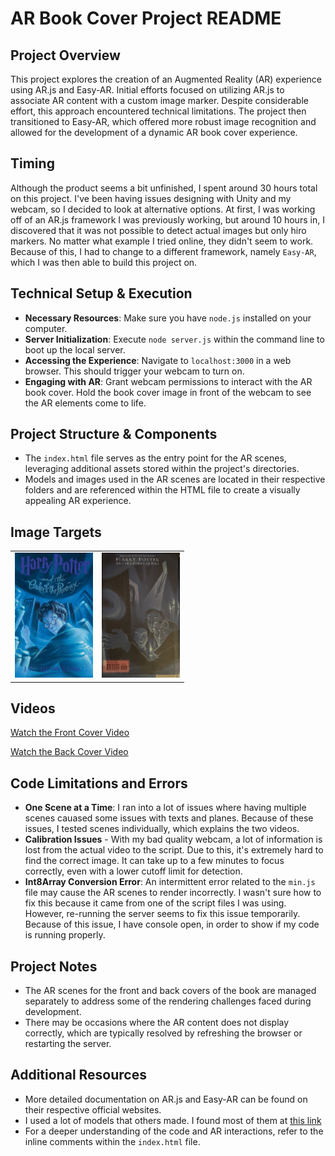 # AR Book Cover Project README

## Project Overview
This project explores the creation of an Augmented Reality (AR) experience using AR.js and Easy-AR. Initial efforts focused on utilizing AR.js to associate AR content with a custom image marker. Despite considerable effort, this approach encountered technical limitations. The project then transitioned to Easy-AR, which offered more robust image recognition and allowed for the development of a dynamic AR book cover experience.

## Timing
Although the product seems a bit unfinished, I spent around 30 hours total on this project. I've been having issues designing with Unity and my webcam, so I decided to look at alternative options. At first, I was working off of an AR.js framework I was previously working, but around 10 hours in, I discovered that it was not possible to detect actual images but only hiro markers. No matter what example I tried online, they didn't seem to work. Because of this, I had to change to a different framework, namely `Easy-AR`, which I was then able to build this project on.

## Technical Setup & Execution
- **Necessary Resources**: Make sure you have `node.js` installed on your computer.
- **Server Initialization**: Execute `node server.js` within the command line to boot up the local server.
- **Accessing the Experience**: Navigate to `localhost:3000` in a web browser. This should trigger your webcam to turn on.
- **Engaging with AR**: Grant webcam permissions to interact with the AR book cover. Hold the book cover image in front of the webcam to see the AR elements come to life.

## Project Structure & Components
- The `index.html` file serves as the entry point for the AR scenes, leveraging additional assets stored within the project's directories.
- Models and images used in the AR scenes are located in their respective folders and are referenced within the HTML file to create a visually appealing AR experience.

## Image Targets
<table>
<tr>
<td><img src="public/target.jpg" width="125" height="200" alt="Front Cover"></td>
<td><img src="public/backcover.jpg" width="125" height="200" alt="Back Cover"></td>
</tr>
</table>

## Videos
[Watch the Front Cover Video](https://youtu.be/-qK--byJSI8)

[Watch the Back Cover Video](https://youtu.be/lycM9FwqO_s)

## Code Limitations and Errors
- **One Scene at a Time**: I ran into a lot of issues where having multiple scenes cauased some issues with texts and planes. Because of these issues, I tested scenes individually, which explains the two videos.
- **Calibration Issues** - With my bad quality webcam, a lot of information is lost from the actual video to the script. Due to this, it's extremely hard to find the correct image. It can take up to a few minutes to focus correctly, even with a lower cutoff limit for detection.
- **Int8Array Conversion Error**: An intermittent error related to the `min.js` file may cause the AR scenes to render incorrectly. I wasn't sure how to fix this because it came from one of the script files I was using. However, re-running the server seems to fix this issue temporarily. Because of this issue, I have console open, in order to show if my code is running properly.


## Project Notes
- The AR scenes for the front and back covers of the book are managed separately to address some of the rendering challenges faced during development.
- There may be occasions where the AR content does not display correctly, which are typically resolved by refreshing the browser or restarting the server.


## Additional Resources
- More detailed documentation on AR.js and Easy-AR can be found on their respective official websites.
- I used a lot of models that others made. I found most of them at [this link](https://sketchfab.com/)
- For a deeper understanding of the code and AR interactions, refer to the inline comments within the `index.html` file.
